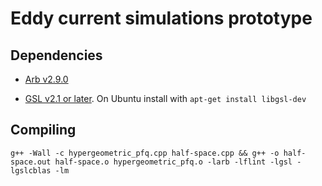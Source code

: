 # Eddy current simulations prototype

## Dependencies

- [Arb v2.9.0](http://arblib.org/)

- [GSL v2.1 or later](https://www.gnu.org/software/gsl/). On Ubuntu install with `apt-get install libgsl-dev`

## Compiling

```
g++ -Wall -c hypergeometric_pfq.cpp half-space.cpp && g++ -o half-space.out half-space.o hypergeometric_pfq.o -larb -lflint -lgsl -lgslcblas -lm
```
